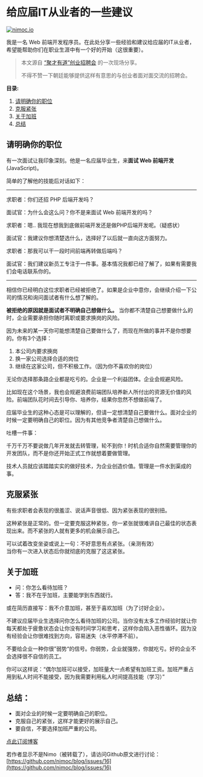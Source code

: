 # 给应届IT从业者的一些建议

[![nimoc.io](http://nimoc.io/notice/index.svg)](https://nimoc.io/notice/)

我是一名 Web 前端开发程序员。在此处分享一些经验和建议给应届的IT从业者，希望能帮助你们在职业生涯中有一个好的开始（这很重要）。

> 本文源自 [“聚才有道”创业招聘会](http://weibo.com/p/1001603824650017720092) 的一次现场分享。
> 
> 不得不赞一下朝廷能够提供这样有意思的与创业者面对面交流的招聘会。

**目录:**  
1. [请明确你的职位](#hash_position1)
2. [克服紧张](#hash_relax2)
3. [关于加班](#hash_overtime3)
4. [总结](#hash_summarize4)

<a title="请明确你的职位" name="hash_position1"></a>
## 请明确你的职位

有一次面试让我印象深刻。他是一名应届毕业生，来**面试 Web 前端开发**(JavaScript)。

简单的了解他的技能后对话如下：

---

求职者：你们还招 PHP 后端开发吗？

面试官：为什么会这么问？你不是来面试 Web 前端开发的吗？

求职者：嗯.. 我现在想我到底做前端开发还是做PHP后端开发呢。（疑惑状）

面试官：我建议你想清楚选什么，选择好了以后就一直向这方面努力。

求职者：那我可以干一段时间前端再转做后端吗？

面试官：我们建议新员工专注于一件事。基本情况我都已经了解了，如果有需要我们会电话联系你的。

---

相信你已经明白这位求职者已经被拒绝了。如果是企业中意你，会继续介绍一下公司的情况和询问面试者有什么想了解的。

**被拒绝的原因就是面试者不明确自己想做什么。** 当你都不清楚自己想要做什么的时，企业需要承担你随时离职或要求换岗的风险。

因为未来的某一天你可能想清楚自己要做什么了，而现在所做的事并不是你想要的。你有3个选择：
1. 本公司内要求换岗
2. 换一家公司选择合适的岗位
3. 继续在这家公司，但不积极工作。（因为你不喜欢你的岗位）

无论你选择那条路企业都是吃亏的。企业是一个利益团体。企业会规避风险。

比如现在这个场景，我也会规避浪费前端团队培养新人所付出的资源无价值的风险。前端团队花时间去引导你、培养你，结果你忽然不想做前端了。

应届毕业生的这种心态是可以理解的，但请一定想清楚自己要做什么。面对企业的时候一定要明确自己的职位。因为有其他竞争者清楚自己想做什么。

吐槽一件事：

千万千万不要说做几年开发就去转管理，轮不到你！时机合适你自然需要管理你的开发团队，而不是你还开始正式工作就想着要做管理。

技术人员就应该踏踏实实的做好技术，为企业创造价值。管理是一件水到渠成的事。

<a title="克服紧张" name="hash_relax2"></a>
## 克服紧张

有些求职者会表现的很羞涩、说话声音很低、因为紧张表现的很别扭。

这种紧张是正常的。但一定要克服这种紧张，你一紧张就很难讲自己最佳的状态表现出来。而不紧张的人就有更多的机会展示自己。

可以试着改变坐姿或说上一句：不好意思有点紧张。（亲测有效）  
当你有一次进入状态后你就彻底的克服了这这紧张。

<a title="关于加班" name="hash_overtime3"></a>
## 关于加班
- 问：你怎么看待加班？
- 答：我不在乎加班，主要能学到东西就行。

或在简历直接写：我不介意加班，甚至于喜欢加班（为了讨好企业）。

不建议应届毕业生选择问你怎么看待加班的公司。当你没有太多工作经验时就让你每天都处于疲惫状态会让你没有时间学习和思考，这样你会陷入恶性循环。因为没有经验会让你很难找到方向，容易迷失（水平停滞不前）。

不要给企业一种你很”弱势“的信号。你弱势，企业就强势，你就吃亏。好的企业不会选择很不自信的员工。

你可以这样说：“偶尔加班可以接受，加班量大一点希望有加班工资。加班严重占用到私人时间不能接受，因为我需要利用私人时间提高技能（学习）”

<a title="总结" name="hash_summarize4"></a>
## 总结：
- 面对企业的时候一定要明确自己的职位。
- 克服自己的紧张，这样才能更好的展示自己。
- 要自信，不要选择加班严重的公司。

[点此订阅博客](https://github.com/nimoc/blog/issues/15)

若作者显示不是Nimo（被转载了），请访问Github原文进行讨论：[https://github.com/nimoc/blog/issues/16](https://github.com/nimoc/blog/issues/16)

<script src="https://utteranc.es/client.js"
        repo="nimoc/blog"
        issue-number="16"
        theme="github-light"
        crossorigin="anonymous"
        async>
</script>